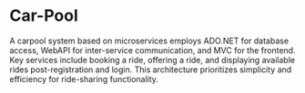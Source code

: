 # Car-Pool
 A carpool system based on microservices employs ADO.NET for database access, WebAPI for inter-service communication, and MVC for the frontend. Key services include booking a ride, offering a ride, and displaying available rides post-registration and login. This architecture prioritizes simplicity and efficiency for ride-sharing functionality.
